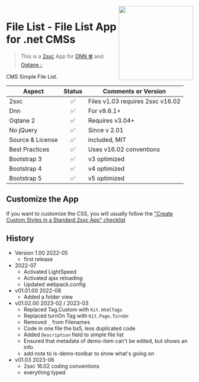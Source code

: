<image src="app-icon.png" align="right" width="200px">

# File List - File List App for .net CMSs

> This is a [2sxc](https://2sxc.org) App for [DNN ☢️](https://www.dnnsoftware.com/) and [Oqtane 💧](https://www.oqtane.org/)

CMS Simple File List.

| Aspect              | Status | Comments or Version |
| ------------------- | :----: | ------------------- |
| 2sxc                | ✅    | Files v1.03 requires 2sxc v16.02
| Dnn                 | ✅    | For v9.6.1+
| Oqtane 2            | ✅    | Requires v3.04+
| No jQuery           | ✅    | Since v 2.01
| Source & License    | ✅    | included, MIT
| Best Practices      | ✅    | Uses v16.02 conventions
| Bootstrap 3         | ✅    | v3 optimized
| Bootstrap 4         | ✅    | v4 optimized
| Bootstrap 5         | ✅    | v5 optimized

## Customize the App

If you want to customize the CSS, you will usually follow the ["Create Custom Styles in a Standard 2sxc App" checklist](https://azing.org/2sxc/r/gg_aB9FD)

## History

* Version 1.00 2022-05
  * first release
* 2022-07
  * Activated LightSpeed
  * Activated ajax reloading
  * Updated webpack.config
* v01.01.00 2022-08
  * Added a folder view
* v01.02.00 2023-02 / 2023-03
  * Replaced Tag.Custom with `Kit.HtmlTags`
  * Replaced turnOn Tag with `Kit.Page.TurnOn`
  * Removed `_` from Filenames
  * Code in one file the bs5, less duplicated code
  * Added `Description` field to simple file list
  * Ensured that metadata of demo-item can't be edited, but shows an info
  * add note to is-demo-toolbar to show what's going on
* v01.03 2023-06
  * 2sxc 16.02 coding conventions
  * everything typed